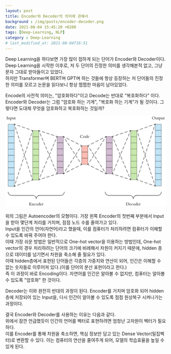 ```yaml
---
layout: post
title: Encoder와 Decoder의 의미에 관해서
background : /img/posts/encoder-decoder.png
date: 2021-08-04 15:45:20 +0200
tags: [Deep-Learning, NLP]
category : Deep-Learning
# last_modified_at: 2021-08-04T16:51
---
```

Deep Learning을 하다보면 가장 많이 접하게 되는 단어가 Encoder와 Decoder이다.  
Deep Learning을 시작한 이후로, 저 두 단어의 진정한 의미를 생각해본적 없고, 그냥 문자 그대로 받아들이고 있었다.   
하지만 Transformer며 BERT며 GPT며 하는 것들에 항상 등장하는 저 단어들의 진정한 의미를 모르고 논문을 읽다보니 항상 찝찝한 마음이 남아있었다.

Encode의 사전적 의미는, "암호화하다"이고 Decode는 반대로 "복호화하다" 이다.  Encoder와 Decoder는 그럼 "암호화 하는 기계", "복호화 하는 기계"가 될 것이다. 
그렇다면 도대체 무엇을 암호화하고 복호화하는 것일까? 

<!-- ![]({{site.baseurl}}/img/autoencoder.png) -->

<img class="img-fluid" src="https://github.com/JH-lee95/jh-lee95.github.io/blob/master/img/posts/autoencoder.png?raw=true" alt="Demo Image">


위의 그림은 Autoencoder의 모형이다. 가장 왼쪽 Encoder의 첫번째 부분에서 Input을 받아 몇단계 처리를 거치며, 점점 노드 수를 줄여가고 있다.  
Input을 인간의 언어(자연어)라고 했을때, 이를 컴퓨터가 처리하려면 컴퓨터가 이해할 수 있도록 바꿔 주어야 한다.   
이때 가장 쉬운 방법은 일반적으로 One-hot vector을 이용하는 방법인데, One-hot vector의 경우 처리하려는 단어의 크기에 비례해서 차원이 커지기 때문에, hidden 층으로 데이터를 넘기면서 차원을 축소해 줄 필요가 있다.   
이때 hidden층에서 표현된 단어들은 각층의 가중치와 연산이 되어, 인간은 이해할 수 없는 숫자들로 이루어져 있다.(이를 단어의 분산 표현이라고 한다.)   
즉 이 과정이 바로 Encoding이다. 자연어를 인간은 알아볼 수 없지만, 컴퓨터는 알아볼 수 있도록 "암호화" 한 것이다. 

Decoder는 이와 완전히 반대의 과정이 된다. Encoder를 거치며 암호화 되어 hidden 층에 저장되어 있는 Input을,  다시 인간이 알아볼 수 있도록 점점 원상복구 시켜나가는 과정이다. 

결국 Encoder와 Decoder를 사용하는 이유는 다음과 같다.   
위에서 잠깐 언급했듯이 인간의 언어를 벡터로 표현하려면 엄청난 고차원이 벡터가 필요하다.   
이를 Encoder를 통해 차원을 축소하면, 핵심 정보만 담고 있는 Dense Vector(밀집벡터)로 변환할 수 있다. 이는 컴퓨터의 연산을 줄여주게 되어, 모델의 학습효율을 높일 수 있게 된다. 